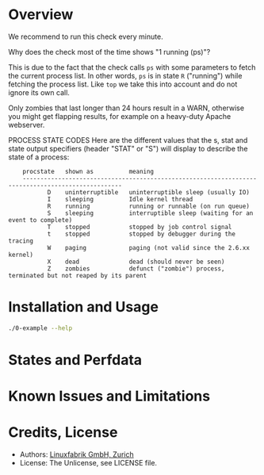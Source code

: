# Overview

We recommend to run this check every minute.

Why does the check most of the time shows "1 running (ps)"?

This is due to the fact that the check calls `ps` with some parameters to fetch the current process list. In other words, `ps` is in state `R` ("running") while fetching the process list.  Like `top` we take this into account and do not ignore its own call.


Only zombies that last longer than 24 hours result in a WARN, otherwise you might get flapping results, for example on a heavy-duty Apache webserver.


PROCESS STATE CODES
       Here are the different values that the s, stat and state output specifiers (header "STAT" or "S") will
       display to describe the state of a process:


        procstate   shown as          meaning
        --------------------------------------------------------------------------------------------------
               D    uninterruptible   uninterruptible sleep (usually IO)
               I    sleeping          Idle kernel thread
               R    running           running or runnable (on run queue)
               S    sleeping          interruptible sleep (waiting for an event to complete)
               T    stopped           stopped by job control signal
               t    stopped           stopped by debugger during the tracing
               W    paging            paging (not valid since the 2.6.xx kernel)
               X    dead              dead (should never be seen)
               Z    zombies           defunct ("zombie") process, terminated but not reaped by its parent


# Installation and Usage

```bash
./0-example --help
```


# States and Perfdata


# Known Issues and Limitations


# Credits, License

* Authors: [Linuxfabrik GmbH, Zurich](https://www.linuxfabrik.ch)
* License: The Unlicense, see LICENSE file.
